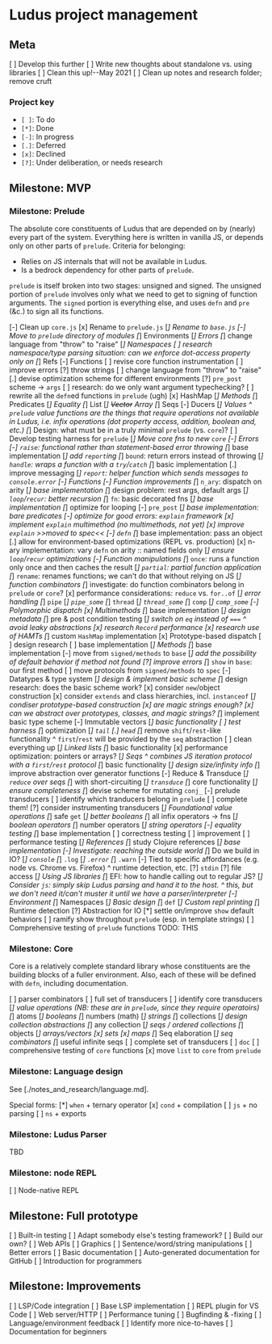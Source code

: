 # Ludus project management

## Meta
[ ] Develop this further
[ ] Write new thoughts about standalone vs. using libraries
[ ] Clean this up!--May 2021
[ ] Clean up notes and research folder; remove cruft

### Project key
* `[ ]`: To do
* `[*]`: Done
* `[-]`: In progress
* `[.]`: Deferred
* `[x]`: Declined
* `[?]`: Under deliberation, or needs research

## Milestone: MVP

### Milestone: Prelude
The absolute core constituents of Ludus that are depended on by (nearly) every part of the system. Everything here is written in vanilla JS, or depends only on other parts of `prelude`. Criteria for belonging:

* Relies on JS internals that will not be available in Ludus.
* Is a bedrock dependency for other parts of `prelude`.

`prelude` is itself broken into two stages: unsigned and signed. The unsigned portion of `prelude` involves only what we need to get to signing of function arguments. The `signed` portion is everything else, and uses `defn` and `pre` (&c.) to sign all its functions.

[-] Clean up `core.js`
  [x] Rename to `prelude.js`
  [*] Rename to `base.js`
  [-] Move to `prelude` directory of modules
    [*] Environments
    [*] Errors
      [*] change language from "throw" to "raise"
    [*] Namespaces
      [ ] research namespace/type parsing situation: can we enforce dot-access property only on 
    [*] Refs
    [-] Functions
      [ ] revise core function instrumentation
        [ ] improve errors
          [?] throw strings
          [ ] change language from "throw" to "raise"
        [.] devise optimization scheme for different environments
        [?] `pre_post` scheme -> `args`
          [ ] research: do we only want argument typechecking?
          [ ] rewrite all the `defn`ed functions in `prelude` (ugh)
    [x] HashMap
    [*] Methods
    [*] Predicates
    [*] Equality
    [*] List
    [*] ~~Vector~~ Array
    [*] Seqs
    [-] Ducers
    [*] Values
        ^ `prelude` value functions are the things that require operations not available in Ludus, i.e. infix operations (dot property access, addition, boolean and, etc.)
  [*] Design: what must be in a truly minimal `prelude` (vs. `core`)?
  [ ] Develop testing harness for `prelude`
  [*] Move core fns to new `core`
[-] Errors
  [-] `raise`: functional rather than statement-based error throwing
    [*] base implementation
    [*] add `report`ing
  [*] `bound`: return errors instead of throwing
  [*] `handle`: wraps a function with a `try`/`catch`
    [*] basic implementation
    [.] improve messaging
  [*] `report`: helper function which sends messages to `console.error`
[-] Functions
  [-] Function improvements
    [*] `n_ary`: dispatch on arity
      [*] base implementation
      [*] design problem: rest args, default args
    [*] `loop`/`recur`: better recursion
    [*] `fn`: basic decorated fns
      [*] base implementation
      [*] optimize for looping
    [-] `pre_post`
      [*] base implementation: bare predicates
      [-] optimize for good errors: `explain` framework
        [x] implement `explain` multimethod (no multimethods, not yet)
        [x] improve `explain` >>moved to spec<<
    [-] `defn`
      [*] base implementation: pass an object
      [.] allow for environment-based optimizations (REPL vs. production)
      [x] n-ary implementation: vary `defn` on arity :: named fields only
      [*] ensure `loop`/`recur` optimizations
  [-] Function manipulations
    [*] `once`: runs a function only once and then caches the result
    [*] `partial`: partial function application
    [*] `rename`: renames functions; we can't do that without relying on JS
    [*] function combinators
      [*] investigate: do function combinators belong in `prelude` or `core`?
          [x] performance considerations: `reduce` vs. `for..of`
          [*] error handling
      [*] `pipe`
      [*] `pipe_some`
      [*] `thread`
      [*] `thread_some`
      [*] `comp`
      [*] `comp_some`
[-] Polymorphic dispatch
  [x] Multimethods
    [*] base implementation
    [*] design metadata
    [*] pre & post condition testing
    [*] switch on `eq` instead of `===`
        ^ avoid leaky abstractions
        [x] research `Record` performance
        [x] research use of HAMTs
        [*] custom `HashMap` implementation
  [x] Prototype-based dispatch
    [ ] design research
    [ ] base implementation
  [*] Methods
    [*] base implementation
    [-] move from `signed/methods` to `base`
      [*] add the possibility of default behavior if method not found
      [?] improve errors
      [*] `show` in `base`: our first method
    [ ] move protocols from `signed/methods` to `spec`
[-] Datatypes & type system
  [*] design & implement basic scheme
  [*] design research: does the basic scheme work?
    [x] consider `new`/object construction
    [x] consider `extends` and class hierarchies, incl. `instanceof`
    [*] condiser prototype-based construction
    [x] are magic strings enough?
    [x] can we abstract over prototypes, classes, and magic strings?
    [*] implement basic type scheme
[-] Immutable vectors
  [*] basic functionality
  [ ] test harness
  [*] optimization
    [*] `tail`
    [.] `head`
  [*] remove `shift`/`rest`-like functionality
      ^ `first`/`rest` will be provided by the `seq` abstraction
  [ ] clean everything up
[*] Linked lists
  [*] basic functionality
  [x] performance optimization: pointers or arrays?
[*] Seqs
  ^ combines JS iteration protocol with a `first`/`rest` protocol
  [*] basic functionality
  [*] design size/infinity info
  [*] improve abstraction over generator functions
[-] Reduce & Transduce
  [*] `reduce` over seqs
    [*] with short-circuiting
  [*] `transduce`
    [*] core functionality
    [*] ensure completeness
    [*] devise scheme for mutating `conj_`
  [-] prelude transducers
    [ ] identify which tranducers belong in `prelude`
    [ ] complete them!
  [?] consider instrumenting transducers
[*] Foundational value operations
  [*] safe `get`
  [*] better booleans
  [*] all infix operators -> fns
    [*] boolean operators
    [*] number operators
    [*] string operators
[-] equality testing
  [*] base implementation
  [ ] correctness testing
  [ ] improvement
  [ ] performance testing
[*] References
  [*] study Clojure references
  [*] base implementation
[-] Investigate: reaching the outside world
  [*] Do we build in IO?
    [*] `console`
      [*] `.log`
      [*] `.error`
      [*] `.warn`
      [-] Tied to specific affordances (e.g. node vs. Chrome vs. Firefox)
          ^ runtime detection, etc.
    [?] `stdin`
    [?] file access 
  [*] Using JS libraries
    [*] EFI: how to handle calling out to regular JS?
    [*] Consider `js`: simply skip Ludus parsing and hand it to the host.
        ^ this, but we don't need it/can't muster it until we have a parser/interpreter
[-] Environment
  [*] Namespaces
    [*] Basic design
    [*] `def`
  [*] Custom repl printing
  [*] Runtime detection
  [?] Abstraction for IO
[*] settle on/improve `show` default behaviors
  [ ] ramify show throughout `prelude` (esp. in template strings)
[ ] Comprehensive testing of `prelude` functions TODO: THIS

### Milestone: Core
Core is a relatively complete standard library whose constituents are the building blocks of a fuller environment. Also, each of these will be defined with `defn`, including documentation.

[ ] parser combinators
[ ] full set of transducers
  [ ] identify core transducers
[*] value operations (NB: these are in `prelude`, since they require operatoirs)
  [*] atoms
    [*] booleans
    [*] numbers (math)
  [*] strings
  [*] collections
    [*] design collection abstractions
      [*] any collection
      [*] seqs / ordered collections 
    [*] objects
    [*] arrays/vectors
    [x] sets
    [x] maps
[*] Seq elaboration
  [*] seq combinators
  [*] useful infinite seqs
[ ] complete set of transducers
[ ] `doc`
[ ] comprehensive testing of `core` functions
[x] move `list` to `core` from `prelude`

### Milestone: Language design
See [./notes_and_research/language.md].

Special forms:
[*] `when` + ternary operator
[x] `cond` + compilation
[ ] `js` + no parsing
[ ] `ns` + exports

### Milestone: Ludus Parser
TBD

### Milestone: node REPL
[ ] Node-native REPL

## Milestone: Full prototype
[ ] Built-in testing
  [ ] Adapt somebody else's testing framework?
  [ ] Build our own?
[ ] Web APIs
[ ] Graphics
[ ] Sentence/word/string manipulations
[ ] Better errors
[ ] Basic documentation
  [ ] Auto-generated documentation for GitHub
  [ ] Introduction for programmers

## Milestone: Improvements
[ ] LSP/Code integration
  [ ] Base LSP implementation
  [ ] REPL plugin for VS Code
[ ] Web server/HTTP
[ ] Performance tuning
[ ] Bugfinding & -fixing
[ ] Language/environment feedback
[ ] Identify more nice-to-haves
[ ] Documentation for beginners